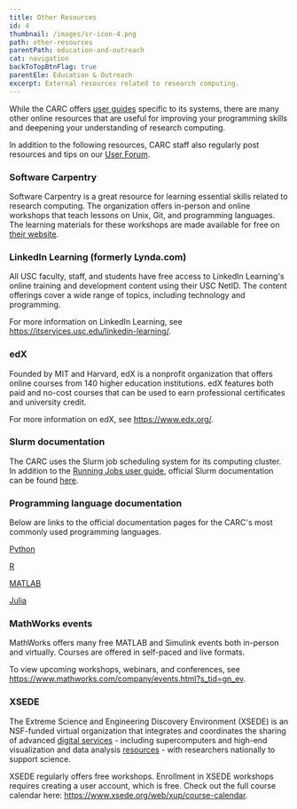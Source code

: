 ```yaml
---
title: Other Resources
id: 4
thumbnail: /images/sr-icon-4.png
path: other-resources
parentPath: education-and-outreach
cat: navigation
backToTopBtnFlag: true
parentEle: Education & Outreach
excerpt: External resources related to research computing.
---
```


While the CARC offers [user guides](/user-information/user-guides) specific to its systems, there are many other online resources that are useful for improving your programming skills and deepening your understanding of research computing.

In addition to the following resources, CARC staff also regularly post resources and tips on our [User Forum](https://hpc-discourse.usc.edu/).

### Software Carpentry

Software Carpentry is a great resource for learning essential skills related to research computing. The organization offers in-person and online workshops that teach lessons on Unix, Git, and programming languages. The learning materials for these workshops are made available for free on [their website](https://software-carpentry.org/).

### LinkedIn Learning (formerly Lynda.com)

All USC faculty, staff, and students have free access to LinkedIn Learning's online training and development content using their USC NetID. The content offerings cover a wide range of topics, including technology and programming.

For more information on LinkedIn Learning, see https://itservices.usc.edu/linkedin-learning/.

### edX

Founded by MIT and Harvard, edX is a nonprofit organization that offers online courses from 140 higher education institutions. edX features both paid and no-cost courses that can be used to earn professional certificates and university credit.

For more information on edX, see https://www.edx.org/.

### Slurm documentation

The CARC uses the Slurm job scheduling system for its computing cluster. In addition to the [Running Jobs user guide](/user-information/user-guides/high-performance-computing/running-jobs), official Slurm documentation can be found [here](https://slurm.schedmd.com/documentation.html).

### Programming language documentation

Below are links to the official documentation pages for the CARC's most commonly used programming languages.

[Python](https://www.python.org/doc/)

[R](https://cran.r-project.org/manuals.html)

[MATLAB](https://www.mathworks.com/help/matlab/getting-started-with-matlab.html)

[Julia](https://docs.julialang.org/en/v1/)

### MathWorks events

MathWorks offers many free MATLAB and Simulink events both in-person and virtually. Courses are offered in self-paced and live formats.

To view upcoming workshops, webinars, and conferences, see https://www.mathworks.com/company/events.html?s_tid=gn_ev.

### XSEDE

The Extreme Science and Engineering Discovery Environment (XSEDE) is an NSF-funded virtual organization that integrates and coordinates the sharing of advanced [digital services](https://www.xsede.org/web/site/ecosystem/services) - including supercomputers and high-end visualization and data analysis [resources](https://www.xsede.org/web/site/ecosystem/resources) - with researchers nationally to support science.

XSEDE regularly offers free workshops. Enrollment in XSEDE workshops requires creating a user account, which is free. Check out the full course calendar here: https://www.xsede.org/web/xup/course-calendar.

